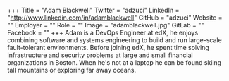 +++
Title = "Adam Blackwell"
Twitter = "adzuci"
LinkedIn = "http://www.linkedin.com/in/adamblackwell"
GitHub = "adzuci"
Website = ""
Employer = ""
Role = ""
Image = "adamblackwell.jpg"
GitLab = ""
Facebook = ""
+++
Adam is a DevOps Engineer at edX, he enjoys combining software and systems engineering to build and run large-scale fault-tolerant environments. Before joining edX, he spent time solving infrastructure and security problems at large and small financial organizations in Boston. When he&#39;s not at a laptop he can be found skiing tall mountains or exploring far away oceans.